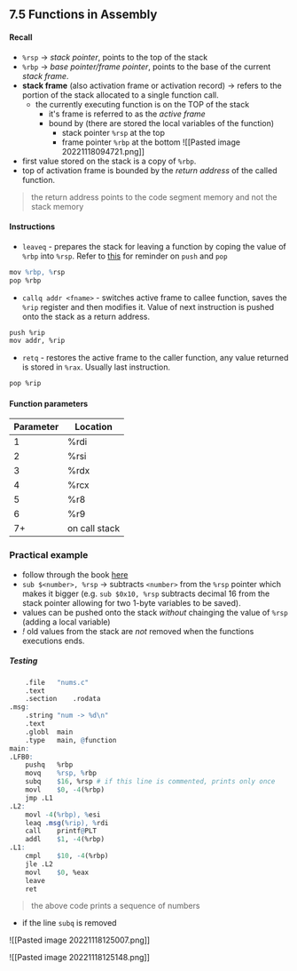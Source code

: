 ## 7.5 Functions in Assembly
#### Recall
- `%rsp` -> *stack pointer*, points to the top of the stack
- `%rbp` -> *base pointer/frame pointer*, points to the base of the current *stack frame*.
- **stack frame** (also activation frame or activation record) -> refers to the portion of the stack allocated to a single function call.
	- the currently executing function is on the TOP of the stack
		- it's frame is referred to as the *active frame*
		- bound by (there are stored the local variables of the function)
			- stack pointer `%rsp` at the top
			- frame pointer `%rbp` at the bottom
![[Pasted image 20221118094721.png]]
- first value stored on the stack is a copy of `%rbp`.
- top of activation frame is bounded by the *return address* of the called function.
> the return address points to the code segment memory and not the stack memory

#### Instructions

- `leaveq` - prepares the stack for leaving a function by coping the value of `%rbp` into `%rsp`. Refer to [this](obsidian://open?vault=low-level&file=systems%2Funder_the_c%2Fx86_64%2Fcommon_instructions) for reminder on `push` and `pop`
```r
mov %rbp, %rsp
pop %rbp
```
- `callq addr <fname>` - switches active frame to callee function, saves the `%rip` register and then modifies it. Value of next instruction is pushed onto the stack as a return address.
```r
push %rip
mov addr, %rip
```
- `retq` - restores the active frame to the caller function, any value returned is stored in `%rax`. Usually last instruction.
```r
pop %rip
```

#### Function parameters

|Parameter |Location
--- | --- |
|1|%rdi|
|2|%rsi|
|3|%rdx|
|4|%rcx|
|5|%r8|
|6|%r9|
|7+|on call stack|


### Practical example
- follow through the book [here](https://diveintosystems.org/book/C7-x86_64/functions.html#_tracing_through_an_example)
- `sub $<number>, %rsp` -> subtracts `<number>` from the `%rsp` pointer which makes it bigger (e.g. `sub $0x10, %rsp` subtracts decimal 16 from the stack pointer allowing for two 1-byte variables to be saved).
- values can be pushed onto the stack *without* chainging the value of `%rsp` (adding a local variable)
- *!* old values from the stack are *not* removed when the functions executions ends.


##### Testing

```r
	.file	"nums.c"
	.text
	.section	.rodata
.msg:
	.string	"num -> %d\n"
	.text
	.globl	main
	.type	main, @function
main:
.LFB0:
	pushq	%rbp
	movq	%rsp, %rbp
	subq	$16, %rsp # if this line is commented, prints only once
	movl	$0, -4(%rbp)
	jmp	.L1
.L2:
    movl -4(%rbp), %esi
	leaq .msg(%rip), %rdi
	call	printf@PLT
	addl	$1, -4(%rbp)
.L1:
	cmpl	$10, -4(%rbp)
	jle	.L2
	movl	$0, %eax
	leave
	ret

```
> the above code prints a sequence of numbers
- if the line `subq` is removed



![[Pasted image 20221118125007.png]]

![[Pasted image 20221118125148.png]]